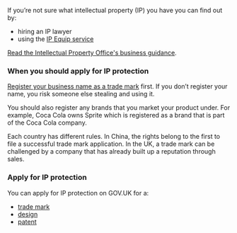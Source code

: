 If you&rsquo;re not sure what intellectual property (IP) you have you can find out by:

- hiring an IP lawyer
- using the [IP Equip service](http://www.ipo.gov.uk/blogs/equip/ "IP Equip service") 

[Read the Intellectual Property Office's business guidance](https://www.gov.uk/government/collections/ip-for-business-events-guidance-tools-and-case-studies#business-guidance "IPO business guidance").

### When you should apply for IP protection

[Register your business name as a trade mark](https://www.gov.uk/how-to-register-a-trade-mark "How to register a trademark - GOV.UK") first. If you don&rsquo;t register your name, you risk someone else stealing and using it. 

You should also register any brands that you market your product under. For example, Coca Cola owns Sprite which is registered as a brand that is part of the Coca Cola company.

Each country has different rules. In China, the rights belong to the first to file a successful trade mark application. In the UK, a trade mark can be challenged by a company that has already built up a reputation through sales. 

### Apply for IP protection

You can apply for IP protection on GOV.UK for a:

- [trade mark](https://www.gov.uk/how-to-register-a-trade-mark/apply "How to register a trademark - GOV.UK")
- [design](https://www.gov.uk/register-a-design/apply "Register a design: Apply - GOV.UK")
- [patent](https://www.gov.uk/patent-your-invention/apply-for-a-patent "Patenting your invention: apply for a patent - GOV.UK")
